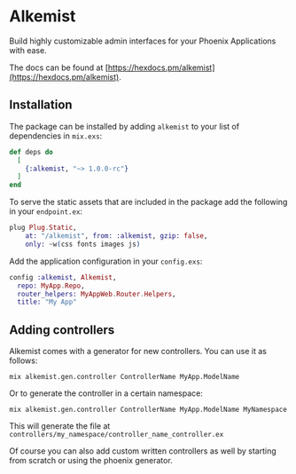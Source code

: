 # Alkemist

Build highly customizable admin interfaces for your Phoenix Applications with ease.

The docs can be found at [https://hexdocs.pm/alkemist](https://hexdocs.pm/alkemist).

## Installation

The package can be installed
by adding `alkemist` to your list of dependencies in `mix.exs`:

```elixir
def deps do
  [
    {:alkemist, "~> 1.0.0-rc"}
  ]
end
```

To serve the static assets that are included in the package add the following
in your `endpoint.ex`:

```elixir
plug Plug.Static,
    at: "/alkemist", from: :alkemist, gzip: false,
    only: ~w(css fonts images js)
```

Add the application configuration in your `config.exs`:

```elixir
config :alkemist, Alkemist,
  repo: MyApp.Repo,
  router_helpers: MyAppWeb.Router.Helpers,
  title: "My App"
```

## Adding controllers

Alkemist comes with a generator for new controllers. You can use it as follows: 

```
mix alkemist.gen.controller ControllerName MyApp.ModelName
```

Or to generate the controller in a certain namespace:

```
mix alkemist.gen.controller ControllerName MyApp.ModelName MyNamespace
```

This will generate the file at `controllers/my_namespace/controller_name_controller.ex`

Of course you can also add custom written controllers as well by starting from scratch or using the phoenix generator.

